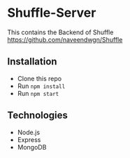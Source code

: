 # Shuffle-Server

This contains the Backend of Shuffle https://github.com/naveendwgn/Shuffle

## Installation

- Clone this repo
- Run `npm install`
- Run `npm start`

## Technologies

- Node.js
- Express
- MongoDB
